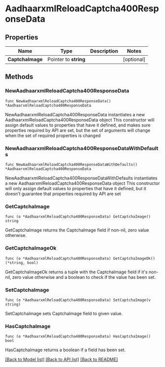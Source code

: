 # AadhaarxmlReloadCaptcha400ResponseData

## Properties

Name | Type | Description | Notes
------------ | ------------- | ------------- | -------------
**CaptchaImage** | Pointer to **string** |  | [optional] 

## Methods

### NewAadhaarxmlReloadCaptcha400ResponseData

`func NewAadhaarxmlReloadCaptcha400ResponseData() *AadhaarxmlReloadCaptcha400ResponseData`

NewAadhaarxmlReloadCaptcha400ResponseData instantiates a new AadhaarxmlReloadCaptcha400ResponseData object
This constructor will assign default values to properties that have it defined,
and makes sure properties required by API are set, but the set of arguments
will change when the set of required properties is changed

### NewAadhaarxmlReloadCaptcha400ResponseDataWithDefaults

`func NewAadhaarxmlReloadCaptcha400ResponseDataWithDefaults() *AadhaarxmlReloadCaptcha400ResponseData`

NewAadhaarxmlReloadCaptcha400ResponseDataWithDefaults instantiates a new AadhaarxmlReloadCaptcha400ResponseData object
This constructor will only assign default values to properties that have it defined,
but it doesn't guarantee that properties required by API are set

### GetCaptchaImage

`func (o *AadhaarxmlReloadCaptcha400ResponseData) GetCaptchaImage() string`

GetCaptchaImage returns the CaptchaImage field if non-nil, zero value otherwise.

### GetCaptchaImageOk

`func (o *AadhaarxmlReloadCaptcha400ResponseData) GetCaptchaImageOk() (*string, bool)`

GetCaptchaImageOk returns a tuple with the CaptchaImage field if it's non-nil, zero value otherwise
and a boolean to check if the value has been set.

### SetCaptchaImage

`func (o *AadhaarxmlReloadCaptcha400ResponseData) SetCaptchaImage(v string)`

SetCaptchaImage sets CaptchaImage field to given value.

### HasCaptchaImage

`func (o *AadhaarxmlReloadCaptcha400ResponseData) HasCaptchaImage() bool`

HasCaptchaImage returns a boolean if a field has been set.


[[Back to Model list]](../README.md#documentation-for-models) [[Back to API list]](../README.md#documentation-for-api-endpoints) [[Back to README]](../README.md)


